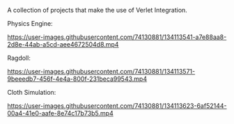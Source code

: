 A collection of projects that make the use of Verlet Integration. 

Physics Engine:

https://user-images.githubusercontent.com/74130881/134113541-a7e88aa8-2d8e-44ab-a5cd-aee4672504d8.mp4

Ragdoll:

https://user-images.githubusercontent.com/74130881/134113571-9beeedb7-456f-4e4a-800f-231beca99543.mp4

Cloth Simulation:

https://user-images.githubusercontent.com/74130881/134113623-6af52144-00a4-41e0-aafe-8e74c17b73b5.mp4


